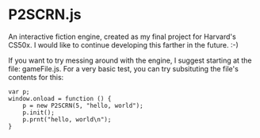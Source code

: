 # P2SCRN.js

An interactive fiction engine, created as my final project for Harvard's CS50x.
I would like to continue developing this farther in the future. :-)

If you want to try messing around with the engine, I suggest starting at the file: gameFile.js.
For a very basic test, you can try subsituting the file's contents for this:


	var p;
	window.onload = function () {
		p = new P2SCRN(5, "hello, world");
		p.init(); 
		p.prnt("hello, world\n");
	}
